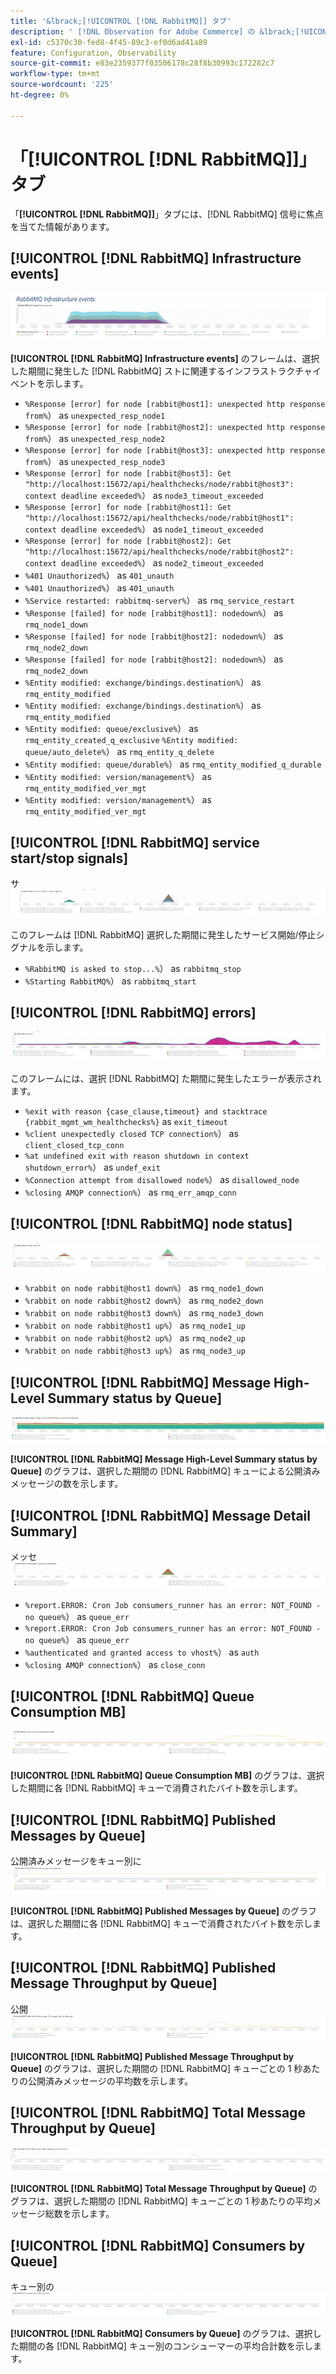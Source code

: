 ```yaml
---
title: '&lbrack;[!UICONTROL [!DNL RabbitMQ]] タブ'
description: ' [!DNL Observation for Adobe Commerce] の &lbrack;[!UICONTROL [!DNL RabbitMQ]] タブについて説明します。'
exl-id: c5370c30-fed8-4f45-89c3-ef0d6ad41a89
feature: Configuration, Observability
source-git-commit: e83e2359377f03506178c28f8b30993c172282c7
workflow-type: tm+mt
source-wordcount: '225'
ht-degree: 0%

---
```


# 「[!UICONTROL [!DNL RabbitMQ]]」タブ

「**[!UICONTROL [!DNL RabbitMQ]]**」タブには、[!DNL RabbitMQ] 信号に焦点を当てた情報があります。

## [!UICONTROL [!DNL RabbitMQ] Infrastructure events]

![[!DNL RabbitMQ] Infrastructure イベント ](../../assets/tools/observation-for-adobe-commerce/rabbitmq-tab-1.jpeg)

**[!UICONTROL [!DNL RabbitMQ] Infrastructure events]** のフレームは、選択した期間に発生した [!DNL RabbitMQ] ストに関連するインフラストラクチャイベントを示します。

* `%Response [error] for node [rabbit@host1]: unexpected http response from%`） as `unexpected_resp_node1`
* `%Response [error] for node [rabbit@host2]: unexpected http response from%`） as `unexpected_resp_node2`
* `%Response [error] for node [rabbit@host3]: unexpected http response from%`） as `unexpected_resp_node3`
* `%Response [error] for node [rabbit@host3]: Get "http://localhost:15672/api/healthchecks/node/rabbit@host3": context deadline exceeded%`） as `node3_timeout_exceeded`
* `%Response [error] for node [rabbit@host1]: Get "http://localhost:15672/api/healthchecks/node/rabbit@host1": context deadline exceeded%`） as `node1_timeout_exceeded`
* `%Response [error] for node [rabbit@host2]: Get "http://localhost:15672/api/healthchecks/node/rabbit@host2": context deadline exceeded%`） as `node2_timeout_exceeded`
* `%401 Unauthorized%`） as `401_unauth`
* `%401 Unauthorized%`） as `401_unauth`
* `%Service restarted: rabbitmq-server%`） as `rmq_service_restart`
* `%Response [failed] for node [rabbit@host1]: nodedown%`） as `rmq_node1_down`
* `%Response [failed] for node [rabbit@host2]: nodedown%`） as `rmq_node2_down`
* `%Response [failed] for node [rabbit@host2]: nodedown%`） as `rmq_node2_down`
* `%Entity modified: exchange/bindings.destination%`） as `rmq_entity_modified`
* `%Entity modified: exchange/bindings.destination%`） as `rmq_entity_modified`
* `%Entity modified: queue/exclusive%`） as `rmq_entity_created_q_exclusive` `%Entity modified: queue/auto_delete%`） as `rmq_entity_q_delete`
* `%Entity modified: queue/durable%`） as `rmq_entity_modified_q_durable`
* `%Entity modified: version/management%`） as `rmq_entity_modified_ver_mgt`
* `%Entity modified: version/management%`） as `rmq_entity_modified_ver_mgt`

## [!UICONTROL [!DNL RabbitMQ] service start/stop signals]

サ ![[!DNL RabbitMQ] ビス開始/停止シグナル ](../../assets/tools/observation-for-adobe-commerce/rabbitmq-tab-2.jpeg)

このフレームは [!DNL RabbitMQ] 選択した期間に発生したサービス開始/停止シグナルを示します。

* `%RabbitMQ is asked to stop...%`） as `rabbitmq_stop`
* `%Starting RabbitMQ%`） as `rabbitmq_start`

## [!UICONTROL [!DNL RabbitMQ] errors]

![[!DNL RabbitMQ] エラー ](../../assets/tools/observation-for-adobe-commerce/rabbitmq-tab-3.jpeg)

このフレームには、選択 [!DNL RabbitMQ] た期間に発生したエラーが表示されます。

* `%exit with reason {case_clause,timeout} and stacktrace {rabbit_mgmt_wm_healthchecks%}` as `exit_timeout`
* `%client unexpectedly closed TCP connection%`） as `client_closed_tcp_conn`
* `%at undefined exit with reason shutdown in context shutdown_error%`） as `undef_exit`
* `%Connection attempt from disallowed node%`） as `disallowed_node`
* `%closing AMQP connection%`） as `rmq_err_amqp_conn`

## [!UICONTROL [!DNL RabbitMQ] node status]

![[!DNL RabbitMQ] ノードのステータス ](../../assets/tools/observation-for-adobe-commerce/rabbitmq-tab-4.jpeg)

* `%rabbit on node rabbit@host1 down%`） as `rmq_node1_down`
* `%rabbit on node rabbit@host2 down%`） as `rmq_node2_down`
* `%rabbit on node rabbit@host3 down%`） as `rmq_node3_down`
* `%rabbit on node rabbit@host1 up%`） as `rmq_node1_up`
* `%rabbit on node rabbit@host2 up%`） as `rmq_node2_up`
* `%rabbit on node rabbit@host3 up%`） as `rmq_node3_up`

## [!UICONTROL [!DNL RabbitMQ] Message High-Level Summary status by Queue]

![[!DNL RabbitMQ] メッセージの概要ステータス（キュー別） ](../../assets/tools/observation-for-adobe-commerce/rabbitmq-tab-5.jpeg)

**[!UICONTROL [!DNL RabbitMQ] Message High-Level Summary status by Queue]** のグラフは、選択した期間の [!DNL RabbitMQ] キューによる公開済みメッセージの数を示します。

## [!UICONTROL [!DNL RabbitMQ] Message Detail Summary]

メッセ ![[!DNL RabbitMQ] ジの詳細の概要 ](../../assets/tools/observation-for-adobe-commerce/rabbitmq-tab-6.jpeg)

* `%report.ERROR: Cron Job consumers_runner has an error: NOT_FOUND - no queue%`） as `queue_err`
* `%report.ERROR: Cron Job consumers_runner has an error: NOT_FOUND - no queue%`） as `queue_err`
* `%authenticated and granted access to vhost%`） as `auth`
* `%closing AMQP connection%`） as `close_conn`

## [!UICONTROL [!DNL RabbitMQ] Queue Consumption MB]

![[!DNL RabbitMQ] キュー消費 MB](../../assets/tools/observation-for-adobe-commerce/rabbitmq-tab-7.jpeg)

**[!UICONTROL [!DNL RabbitMQ] Queue Consumption MB]** のグラフは、選択した期間に各 [!DNL RabbitMQ] キューで消費されたバイト数を示します。

## [!UICONTROL [!DNL RabbitMQ] Published Messages by Queue]

公開済みメッセージをキュー別に ![[!DNL RabbitMQ] スト ](../../assets/tools/observation-for-adobe-commerce/rabbitmq-tab-8.jpeg)

**[!UICONTROL [!DNL RabbitMQ] Published Messages by Queue]** のグラフは、選択した期間に各 [!DNL RabbitMQ] キューで消費されたバイト数を示します。

## [!UICONTROL [!DNL RabbitMQ] Published Message Throughput by Queue]

公開 ![[!DNL RabbitMQ] れたメッセージのスループット （キュー別） ](../../assets/tools/observation-for-adobe-commerce/rabbitmq-tab-9.jpeg)

**[!UICONTROL [!DNL RabbitMQ] Published Message Throughput by Queue]** のグラフは、選択した期間の [!DNL RabbitMQ] キューごとの 1 秒あたりの公開済みメッセージの平均数を示します。

## [!UICONTROL [!DNL RabbitMQ] Total Message Throughput by Queue]

![[!DNL RabbitMQ] キュー別の合計メッセージ スループット ](../../assets/tools/observation-for-adobe-commerce/rabbitmq-tab-10.jpeg)

**[!UICONTROL [!DNL RabbitMQ] Total Message Throughput by Queue]** のグラフは、選択した期間の [!DNL RabbitMQ] キューごとの 1 秒あたりの平均メッセージ総数を示します。

## [!UICONTROL [!DNL RabbitMQ] Consumers by Queue]

キュー別の ![[!DNL RabbitMQ] コンシューマー ](../../assets/tools/observation-for-adobe-commerce/rabbitmq-tab-11.jpeg)

**[!UICONTROL [!DNL RabbitMQ] Consumers by Queue]** のグラフは、選択した期間の各 [!DNL RabbitMQ] キュー別のコンシューマーの平均合計数を示します。
